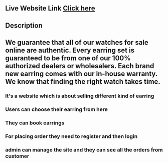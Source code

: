 #

## Live Website Link [Click here]()

## Description

## We guarantee that all of our watches for sale online are authentic. Every earring set is guaranteed to be from one of our 100% authorized dealers or wholesalers. Each brand new earring comes with our in-house warranty. We know that finding the right watch takes time.

### It's a website which is about selling different kind of earring

### Users can choose their earring from here

### They can book earrings

### For placing order they need to register and then login

### admin can manage the site and they can see all the orders from customer
